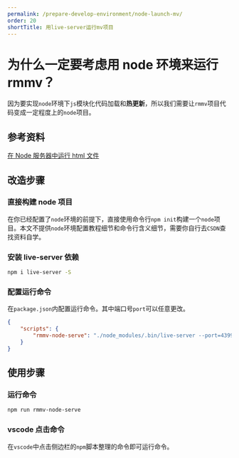 ```yaml
---
permalink: /prepare-develop-environment/node-launch-mv/
order: 20
shortTitle: 用live-server运行mv项目
---
```


# 为什么一定要考虑用 node 环境来运行 rmmv？

因为要实现`node`环境下`js`模块化代码加载和**热更新**，所以我们需要让`rmmv`项目代码变成一定程度上的`node`项目。

## 参考资料

[在 Node 服务器中运行 html 文件](https://blog.csdn.net/qq_34458968/article/details/123711204)

## 改造步骤

### 直接构建 node 项目

在你已经配置了`node`环境的前提下，直接使用命令行`npm init`构建一个`node`项目。本文不提供`node`环境配置教程细节和命令行含义细节，需要你自行去`CSDN`查找资料自学。

### 安装 live-server 依赖

```sh
npm i live-server -S
```

### 配置运行命令

在`package.json`内配置运行命令。其中端口号`port`可以任意更改。

```json
{
	"scripts": {
		"rmmv-node-serve": "./node_modules/.bin/live-server --port=4399"
	}
}
```

## 使用步骤

### 运行命令 <Badge type='warning' text='不推荐' />

```sh
npm run rmmv-node-serve
```

### vscode 点击命令 <Badge text='推荐' />

在`vscode`中点击侧边栏的`npm`脚本整理的命令即可运行命令。
